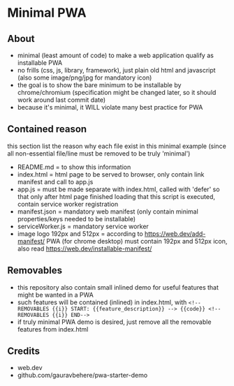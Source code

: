 # Minimal PWA

## About
- minimal (least amount of code) to make a web application qualify as installable PWA
- no frills (css, js, library, framework), just plain old html and javascript (also some image/png/jpg for mandatory icon)
- the goal is to show the bare minimum to be installable by chrome/chromium (specification might be changed later, so it should work around last commit date)
- because it's minimal, it WILL violate many best practice for PWA

## Contained reason
this section list the reason why each file exist in this minimal example (since all non-essential file/line must be removed to be truly 'minimal')
- README.md = to show this information
- index.html = html page to be served to browser, only contain link manifest and call to app.js
- app.js = must be made separate with index.html, called with 'defer' so that only after html page finished loading that this script is executed, contain service worker registration
- manifest.json = mandatory web manifest (only contain minimal properties/keys needed to be installable)
- serviceWorker.js = mandatory service worker
- image logo 192px and 512px = according to https://web.dev/add-manifest/ PWA (for chrome desktop) must contain 192px and 512px icon, also read https://web.dev/installable-manifest/

## Removables
- this repository also contain small inlined demo for useful features that might be wanted in a PWA
- such features will be contained (inlined) in index.html, with ```<!-- REMOVABLES {{i}} START: {{feature_description}} --> {{code}} <!-- REMOVABLES {{i}} END-->```
- if truly minimal PWA demo is desired, just remove all the removable features from index.html

## Credits
- web.dev
- github.com/gauravbehere/pwa-starter-demo

